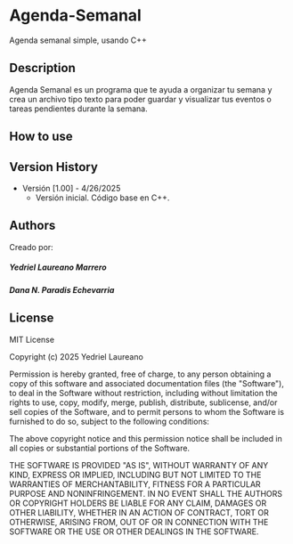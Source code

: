 # Agenda-Semanal

Agenda semanal simple, usando C++

## Description

Agenda Semanal es un programa que te ayuda a organizar tu semana y crea un archivo tipo texto para poder guardar y visualizar tus eventos o tareas pendientes durante la semana. 

## How to use

## Version History 

  - Versión [1.00] - 4/26/2025
    - Versión inicial. Código base en C++.

## Authors

Creado por: 
##### Yedriel Laureano Marrero
##### Dana N. Paradis Echevarria

## License

MIT License

Copyright (c) 2025 Yedriel Laureano 

Permission is hereby granted, free of charge, to any person obtaining a copy
of this software and associated documentation files (the "Software"), to deal
in the Software without restriction, including without limitation the rights
to use, copy, modify, merge, publish, distribute, sublicense, and/or sell
copies of the Software, and to permit persons to whom the Software is
furnished to do so, subject to the following conditions:

The above copyright notice and this permission notice shall be included in all
copies or substantial portions of the Software.

THE SOFTWARE IS PROVIDED "AS IS", WITHOUT WARRANTY OF ANY KIND, EXPRESS OR
IMPLIED, INCLUDING BUT NOT LIMITED TO THE WARRANTIES OF MERCHANTABILITY,
FITNESS FOR A PARTICULAR PURPOSE AND NONINFRINGEMENT. IN NO EVENT SHALL THE
AUTHORS OR COPYRIGHT HOLDERS BE LIABLE FOR ANY CLAIM, DAMAGES OR OTHER
LIABILITY, WHETHER IN AN ACTION OF CONTRACT, TORT OR OTHERWISE, ARISING FROM,
OUT OF OR IN CONNECTION WITH THE SOFTWARE OR THE USE OR OTHER DEALINGS IN THE
SOFTWARE.
